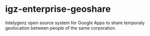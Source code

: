 igz-enterprise-geoshare
=======================

Intelygenz open source system for Google Apps to share temporaly geolocation between people of the same corporation.
